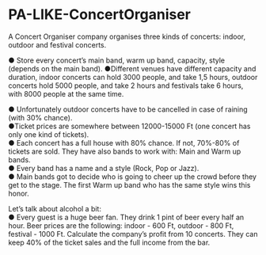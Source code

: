 # PA-LIKE-ConcertOrganiser

A Concert Organiser company organises three kinds of concerts: indoor, outdoor and festival concerts.

● Store every concert’s main band, warm up band, capacity, style (depends on the main band).
●Different venues have different capacity and duration, indoor concerts can hold 3000 people, and take 1,5 hours,
outdoor concerts hold 5000 people, and take 2 hours and festivals take 6 hours, with 8000 people at the same
time. 

● Unfortunately outdoor concerts have to be cancelled in case of raining (with 30% chance).
<br>●Ticket prices are somewhere between 12000-15000 Ft (one concert has only one kind of tickets).
<br>● Each concert has a full house with 80% chance. If not, 70%-80% of tickets are sold.
They have also bands to work with: Main and Warm up bands.
<br>● Every band has a name and a style (Rock, Pop or Jazz).
<br>● Main bands got to decide who is going to cheer up the crowd before they get to the stage. The first Warm up band
who has the same style wins this honor.

Let’s talk about alcohol a bit:
<br>● Every guest is a huge beer fan. They drink 1 pint of beer every half an hour. Beer prices are the following: indoor -
600 Ft, outdoor - 800 Ft, festival - 1000 Ft.
Calculate the company’s profit from 10 concerts. They can keep 40% of the ticket sales and the full income from the bar.